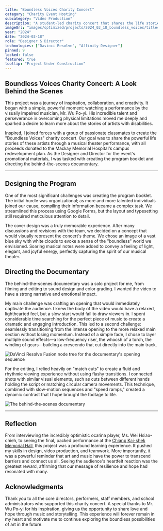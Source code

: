 ```yaml
---
title: "Boundless Voices Charity Concert"
category: "Charity Event Hosting"
subcategory: "Video Production"
description: "A student-led charity concert that shares the life stories of artists with disabilities through a musical theater format."
imageUrl: "images/optimized/projects/2024_03_18_boundless_voices/titlecard.webp"
year: "2024"
date: "2024-03-18"
role: "Designer & Director"
technologies: ["Davinci Resolve", "Affinity Designer"]
pinned: 9
locked: false
featured: true
tooltip: "Project Under Construction"
---
```


## Boundless Voices Charity Concert: A Look Behind the Scenes

This project was a journey of inspiration, collaboration, and creativity. It began with a simple, powerful moment: watching a performance by the visually impaired musician, Mr. Wu Po-yi. His incredible talent and perseverance in overcoming physical limitations moved me deeply and sparked a desire to learn more about the stories of artists with disabilities.

Inspired, I joined forces with a group of passionate classmates to create the "Boundless Voices" charity concert. Our goal was to share the powerful life stories of these artists through a musical theater performance, with all proceeds donated to the Mackay Memorial Hospital's campus redevelopment plan. As the Designer and Director for the event's promotional materials, I was tasked with creating the program booklet and directing the behind-the-scenes documentary.

---

## Designing the Program

One of the most significant challenges was creating the program booklet. The initial hurdle was organizational; as more and more talented individuals joined our cause, compiling their information became a complex task. We streamlined this process using Google Forms, but the layout and typesetting still required meticulous attention to detail.

The cover design was a truly memorable experience. After many discussions and revisions with the team, we decided on a concept that would visually represent the concert's theme. We chose an image of a vast blue sky with white clouds to evoke a sense of the "boundless" world we envisioned. Soaring musical notes were added to convey a feeling of light, elegant, and joyful energy, perfectly capturing the spirit of our musical theater.

## Directing the Documentary

The behind-the-scenes documentary was a solo project for me, from filming and editing to sound design and color grading. I wanted the video to have a strong narrative and emotional impact.

My main challenge was crafting an opening that would immediately captivate the audience. I knew the body of the video would have a relaxed, lighthearted feel, but a slow start would fail to draw viewers in. I spent considerable time searching for the perfect piece of music to create a dramatic and engaging introduction. This led to a second challenge: seamlessly transitioning from the intense opening to the more relaxed main section without losing momentum. Instead of a simple fade, I chose to layer multiple sound effects—a low-frequency riser, the whoosh of a torch, the winding of gears—building a crescendo that cut directly into the main track.

![DaVinci Resolve Fusion node tree for the documentary's opening sequence](images/optimized/projects/2024_03_18_boundless_voices/title_node_tree.webp)

For the editing, I relied heavily on "match cuts" to create a fluid and rhythmic viewing experience without using flashy transitions. I connected shots with similar visual elements, such as cuts between different hands holding the script or matching circular camera movements. This technique, combined with slow-motion sequences and "speed ramps," created a dynamic contrast that I hope brought the footage to life.

![The behind-the-scenes documentary](https://drive.google.com/file/d/1WJE8-eUVbU3P4jOYx5gUK2n534Swdv-i/view?usp=sharing)

---

## Reflection

From interviewing the incredibly optimistic ocarina player, Ms. Wei Hsiao-chieh, to seeing the final, packed performance at the [Chiang Kai-shek Memorial Hall](https://www.opentix.life/event/1783033841754939392), this project was a profound learning experience. It pushed my skills in design, video production, and teamwork. More importantly, it was a powerful reminder that art and music have the power to transcend barriers and connect us all. Seeing the audience's heartfelt reaction was the greatest reward, affirming that our message of resilience and hope had resonated with many.

## Acknowledgments

Thank you to all the core directors, performers, staff members, and school administrators who supported this charity concert. A special thanks to Mr. Wu Po-yi for his inspiration, giving us the opportunity to share love and hope through music and storytelling. This experience will forever remain in my heart and motivate me to continue exploring the boundless possibilities of art in the future.